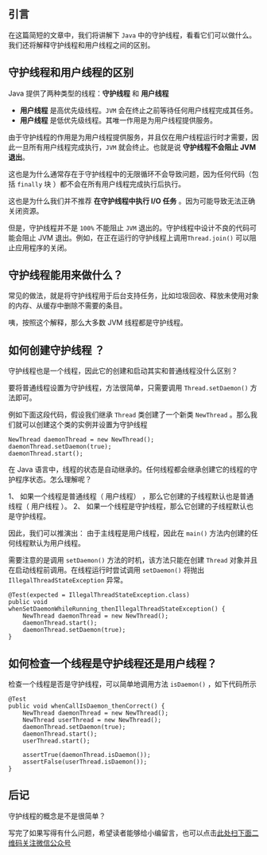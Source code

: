 ## 引言
在这篇简短的文章中，我们将讲解下 `Java` 中的守护线程，看看它们可以做什么。我们还将解释守护线程和用户线程之间的区别。

## 守护线程和用户线程的区别 ##

Java 提供了两种类型的线程：**守护线程** 和 **用户线程**

 *  **用户线程** 是高优先级线程。`JVM` 会在终止之前等待任何用户线程完成其任务。
 *  **用户线程** 是低优先级线程。其唯一作用是为用户线程提供服务。

由于守护线程的作用是为用户线程提供服务，并且仅在用户线程运行时才需要，因此一旦所有用户线程完成执行，`JVM` 就会终止。也就是说 **守护线程不会阻止 JVM 退出**。

这也是为什么通常存在于守护线程中的无限循环不会导致问题，因为任何代码（包括 `finally` 块 ）都不会在所有用户线程完成执行后执行。

这也是为什么我们并不推荐 **在守护线程中执行 I/O 任务** 。因为可能导致无法正确关闭资源。

但是，守护线程并不是 `100%` 不能阻止 `JVM` 退出的。守护线程中设计不良的代码可能会阻止 JVM 退出。例如，在正在运行的守护线程上调用`Thread.join()` 可以阻止应用程序的关闭。

## 守护线程能用来做什么？ ##

常见的做法，就是将守护线程用于后台支持任务，比如垃圾回收、释放未使用对象的内存、从缓存中删除不需要的条目。

咦，按照这个解释，那么大多数 JVM 线程都是守护线程。

## 如何创建守护线程 ？ ##

守护线程也是一个线程，因此它的创建和启动其实和普通线程没什么区别？

要将普通线程设置为守护线程，方法很简单，只需要调用 `Thread.setDaemon()` 方法即可。

例如下面这段代码，假设我们继承 `Thread` 类创建了一个新类 `NewThread` 。那么我们就可以创建这个类的实例并设置为守护线程

```
NewThread daemonThread = new NewThread();
daemonThread.setDaemon(true);
daemonThread.start();
```

在 Java 语言中，线程的状态是自动继承的。任何线程都会继承创建它的线程的守护程序状态。怎么理解呢？

1、  如果一个线程是普通线程（ 用户线程） ，那么它创建的子线程默认也是普通线程（ 用户线程 ）。
2、  如果一个线程是守护线程，那么它创建的子线程默认也是守护线程。

因此，我们可以推演出： 由于主线程是用户线程，因此在 `main()` 方法内创建的任何线程默认为用户线程。

需要注意的是调用 `setDaemon()` 方法的时机，该方法只能在创建 `Thread` 对象并且在启动线程前调用。在线程运行时尝试调用 `setDaemon()` 将抛出 `IllegalThreadStateException` 异常。

```
@Test(expected = IllegalThreadStateException.class)
public void whenSetDaemonWhileRunning_thenIllegalThreadStateException() {
    NewThread daemonThread = new NewThread();
    daemonThread.start();
    daemonThread.setDaemon(true);
}
```

## 如何检查一个线程是守护线程还是用户线程？ ##

检查一个线程是否是守护线程，可以简单地调用方法 `isDaemon()` ，如下代码所示

```
@Test
public void whenCallIsDaemon_thenCorrect() {
    NewThread daemonThread = new NewThread();
    NewThread userThread = new NewThread();
    daemonThread.setDaemon(true);
    daemonThread.start();
    userThread.start();

    assertTrue(daemonThread.isDaemon());
    assertFalse(userThread.isDaemon());
}
```

## 后记 ##

守护线程的概念是不是很简单？


写完了如果写得有什么问题，希望读者能够给小编留言，也可以点击[此处扫下面二维码关注微信公众号](https://www.ycbbs.vip/?p=28 "此处扫下面二维码关注微信公众号")